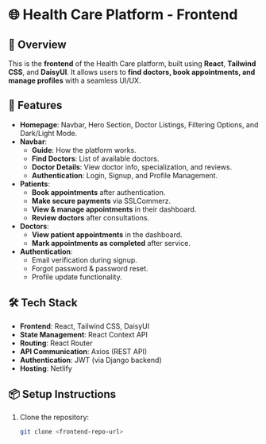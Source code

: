 # 🌐 Health Care Platform - Frontend

## 🚀 Overview
This is the **frontend** of the Health Care platform, built using **React**, **Tailwind CSS**, and **DaisyUI**. It allows users to **find doctors, book appointments, and manage profiles** with a seamless UI/UX.

## 📌 Features
- **Homepage**: Navbar, Hero Section, Doctor Listings, Filtering Options, and Dark/Light Mode.
- **Navbar**:
  - **Guide**: How the platform works.
  - **Find Doctors**: List of available doctors.
  - **Doctor Details**: View doctor info, specialization, and reviews.
  - **Authentication**: Login, Signup, and Profile Management.
- **Patients**:
  - **Book appointments** after authentication.
  - **Make secure payments** via SSLCommerz.
  - **View & manage appointments** in their dashboard.
  - **Review doctors** after consultations.
- **Doctors**:
  - **View patient appointments** in the dashboard.
  - **Mark appointments as completed** after service.
- **Authentication**:
  - Email verification during signup.
  - Forgot password & password reset.
  - Profile update functionality.

## 🛠️ Tech Stack
- **Frontend**: React, Tailwind CSS, DaisyUI
- **State Management**: React Context API
- **Routing**: React Router
- **API Communication**: Axios (REST API)
- **Authentication**: JWT (via Django backend)
- **Hosting**: Netlify

## 📦 Setup Instructions
1. Clone the repository:
   ```sh
   git clone <frontend-repo-url>

